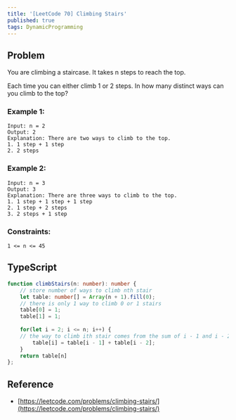```yaml
---
title: '[LeetCode 70] Climbing Stairs'
published: true
tags: DynamicProgramming
---
```


## Problem

You are climbing a staircase. It takes n steps to reach the top.

Each time you can either climb 1 or 2 steps. In how many distinct ways can you climb to the top?

### Example 1:

```
Input: n = 2
Output: 2
Explanation: There are two ways to climb to the top.
1. 1 step + 1 step
2. 2 steps
```

### Example 2:

```
Input: n = 3
Output: 3
Explanation: There are three ways to climb to the top.
1. 1 step + 1 step + 1 step
2. 1 step + 2 steps
3. 2 steps + 1 step
```
 
### Constraints:

```
1 <= n <= 45
```

## TypeScript

```typescript
function climbStairs(n: number): number {
    // store number of ways to climb nth stair
    let table: number[] = Array(n + 1).fill(0);
    // there is only 1 way to climb 0 or 1 stairs
    table[0] = 1;
    table[1] = 1;
    
    for(let i = 2; i <= n; i++) {
	// the way to climb ith stair comes from the sum of i - 1 and i - 2 ways
        table[i] = table[i - 1] + table[i - 2];
    }
    return table[n]
};
```

## Reference

- [https://leetcode.com/problems/climbing-stairs/](https://leetcode.com/problems/climbing-stairs/)
